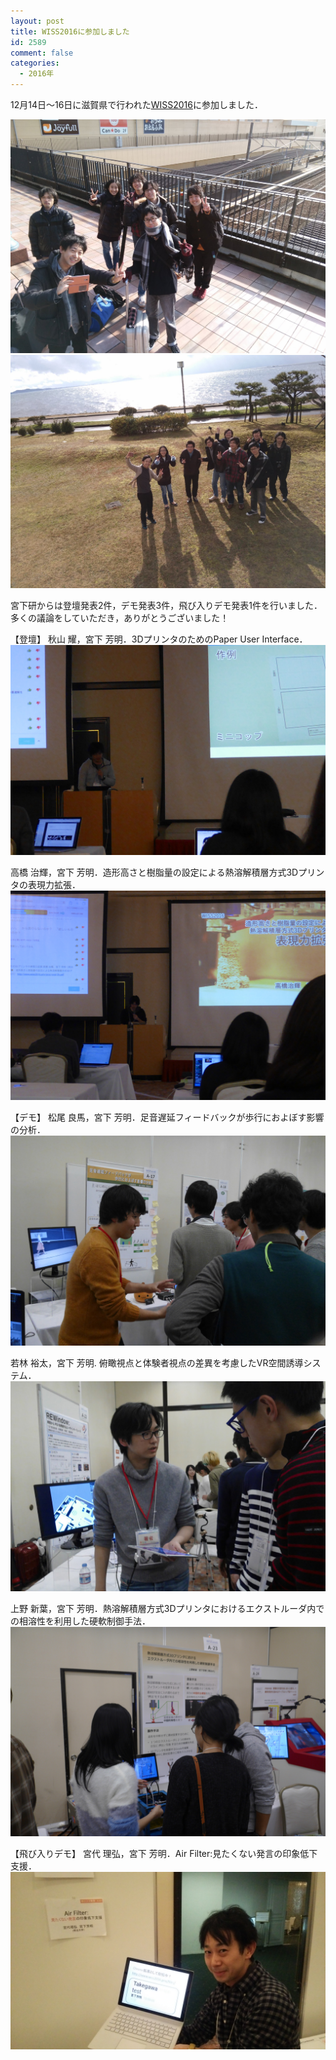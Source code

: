 ```yaml
---
layout: post
title: WISS2016に参加しました
id: 2589
comment: false
categories:
  - 2016年
---
```


12月14日～16日に滋賀県で行われた[WISS2016](http://www.wiss.org/WISS2016/)に参加しました．

![wiss2016-1](/wp-content/uploads/2016/12/wiss2016-1.jpg)
![wiss2016-3](/wp-content/uploads/2016/12/wiss2016-3.jpg)



宮下研からは登壇発表2件，デモ発表3件，飛び入りデモ発表1件を行いました．
多くの議論をしていただき，ありがとうございました！

【登壇】
秋山 耀，宮下 芳明．3DプリンタのためのPaper User Interface．
![wiss2016_akiyama](/wp-content/uploads/2016/12/wiss2016_akiyama.jpg)

高橋 治輝，宮下 芳明．造形高さと樹脂量の設定による熱溶解積層方式3Dプリンタの表現力拡張．
![wiss2016_takahashi](/wp-content/uploads/2016/12/wiss2016_takahashi.jpg)

【デモ】
松尾 良馬，宮下 芳明．足音遅延フィードバックが歩行におよぼす影響の分析．
![wiss2016_matsuo](/wp-content/uploads/2016/12/wiss2016_matsuo.jpg)

若林 裕太，宮下 芳明. 俯瞰視点と体験者視点の差異を考慮したVR空間誘導システム．
![p1001314](/wp-content/uploads/2016/12/P1001314.jpg)

上野 新葉，宮下 芳明．熱溶解積層方式3Dプリンタにおけるエクストルーダ内での相溶性を利用した硬軟制御手法．
![wiss2016_ueno](/wp-content/uploads/2016/12/wiss2016_ueno.jpg)

【飛び入りデモ】
宮代 理弘，宮下 芳明．Air Filter:見たくない発言の印象低下支援．
![DSC_0230](/wp-content/uploads/2016/12/wiss2016_飛び入り.jpg)

